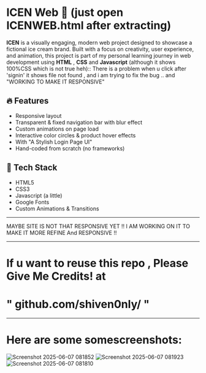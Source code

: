 # ICEN Web 🍦 (just open ICENWEB.html after extracting)

**ICEN** is a visually engaging, modern web project designed to showcase a fictional ice cream brand. Built with a focus on creativity, user experience, and animation, this project is part of my personal learning journey in web development using **HTML** , **CSS** and **Javascript** (although it shows 100%CSS which is not true heh):: There is a problem when u click after 'signin' it shows file not found , and i am trying to fix the bug .. and "WORKING TO MAKE IT RESPONSIVE"

## 🔥 Features

- Responsive layout
- Transparent & fixed navigation bar with blur effect
- Custom animations on page load
- Interactive color circles & product hover effects
-  With "A Stylish Login Page UI"
- Hand-coded from scratch (no frameworks)

## 📁 Tech Stack

- HTML5
- CSS3
- Javascript (a little)
- Google Fonts
- Custom Animations & Transitions

---

 MAYBE SITE IS NOT THAT RESPONSIVE YET !! I AM WORKING ON IT TO MAKE IT MORE REFINE And RESPONSIVE !!

---

# If u want to reuse this repo , Please Give Me Credits! at 
# " github.com/shiven0nly/ "
---
# Here are some somescreenshots: 
![Screenshot 2025-06-07 081852](https://github.com/user-attachments/assets/7ee13948-c486-4a3f-9022-49b861d10a9d)
![Screenshot 2025-06-07 081923](https://github.com/user-attachments/assets/fb612c0b-9dad-4868-a655-36ce25efd0cd)
![Screenshot 2025-06-07 081810](https://github.com/user-attachments/assets/42c82cb9-1ca8-449d-b6db-dd729992e359)



